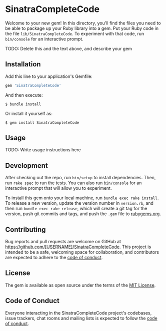 # SinatraCompleteCode

Welcome to your new gem! In this directory, you'll find the files you need to be able to package up your Ruby library into a gem. Put your Ruby code in the file `lib/SinatraCompleteCode`. To experiment with that code, run `bin/console` for an interactive prompt.

TODO: Delete this and the text above, and describe your gem

## Installation

Add this line to your application's Gemfile:

```ruby
gem 'SinatraCompleteCode'
```

And then execute:

    $ bundle install

Or install it yourself as:

    $ gem install SinatraCompleteCode

## Usage

TODO: Write usage instructions here

## Development

After checking out the repo, run `bin/setup` to install dependencies. Then, run `rake spec` to run the tests. You can also run `bin/console` for an interactive prompt that will allow you to experiment.

To install this gem onto your local machine, run `bundle exec rake install`. To release a new version, update the version number in `version.rb`, and then run `bundle exec rake release`, which will create a git tag for the version, push git commits and tags, and push the `.gem` file to [rubygems.org](https://rubygems.org).

## Contributing

Bug reports and pull requests are welcome on GitHub at https://github.com/[USERNAME]/SinatraCompleteCode. This project is intended to be a safe, welcoming space for collaboration, and contributors are expected to adhere to the [code of conduct](https://github.com/[USERNAME]/SinatraCompleteCode/blob/master/CODE_OF_CONDUCT.md).


## License

The gem is available as open source under the terms of the [MIT License](https://opensource.org/licenses/MIT).

## Code of Conduct

Everyone interacting in the SinatraCompleteCode project's codebases, issue trackers, chat rooms and mailing lists is expected to follow the [code of conduct](https://github.com/[USERNAME]/SinatraCompleteCode/blob/master/CODE_OF_CONDUCT.md).
